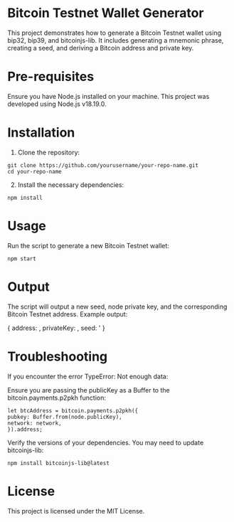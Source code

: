 # Bitcoin Testnet Wallet Generator

This project demonstrates how to generate a Bitcoin Testnet wallet using bip32, bip39, and bitcoinjs-lib. It includes generating a mnemonic phrase, creating a seed, and deriving a Bitcoin address and private key.

# Pre-requisites

Ensure you have Node.js installed on your machine. This project was developed using Node.js v18.19.0.

# Installation

1. Clone the repository:

```
git clone https://github.com/yourusername/your-repo-name.git
cd your-repo-name
```

2. Install the necessary dependencies:

```
npm install
```

# Usage

Run the script to generate a new Bitcoin Testnet wallet:

```
npm start
```

# Output

The script will output a new seed, node private key, and the corresponding Bitcoin Testnet address. Example output:

{
address: <your generated address>,
privateKey: <your generated private key>,
seed: <your generated seed>'
}

# Troubleshooting

If you encounter the error TypeError: Not enough data:

Ensure you are passing the publicKey as a Buffer to the bitcoin.payments.p2pkh function:

```
let btcAddress = bitcoin.payments.p2pkh({
pubkey: Buffer.from(node.publicKey),
network: network,
}).address;
```

Verify the versions of your dependencies. You may need to update bitcoinjs-lib:

```
npm install bitcoinjs-lib@latest
```

# License

This project is licensed under the MIT License.
